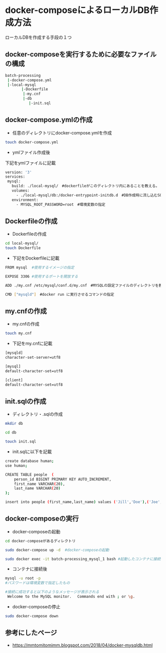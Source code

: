 # docker-composeによるローカルDB作成方法
ローカルDBを作成する手段の１つ

## docker-composeを実行するために必要なファイルの構成

```bash
batch-processing
 |-docker-compose.yml
 |-local-mysql
    　　|-Dockerfile 
        |-my.cnf
        |-db
        　 |-init.sql

```




## docker-compose.ymlの作成

* 任意のディレクトリにdocker-compose.ymlを作成

```bash
touch docker-compose.yml
```



* ymlファイル作成後

下記をymlファイルに記載

```bash
version: '3'
services:
 mysql:
   build: ./local-mysql/　#dockerfileがこのディレクトリ内にあることを教える。
   volumes:
     - ./local-mysql/db:/docker-entrypoint-initdb.d　#DB作成時に流し込むSQLのディレクトリを教える。
   environment:
     - MYSQL_ROOT_PASSWORD=root　#環境変数の指定
```




## Dockerfileの作成



* Dockerfileの作成

```bash
cd local-mysql/
touch Dockerfile
```


* 下記をDockerfileに記載

```bash
FROM mysql  #使用するイメージの指定

EXPOSE 3306 #使用するポートを開放する

ADD ./my.cnf /etc/mysql/conf.d/my.cnf　#MYSQLの設定ファイルのディレクトリを教える。

CMD ["mysqld"]　#docker run に実行させるコマンドの指定
```





## my.cnfの作成

* my.cnfの作成
```bash
touch my.cnf
```


* 下記をmy.cnfに記載

```bash
[mysqld]
character-set-server=utf8

[mysql]
default-character-set=utf8

[client]
default-character-set=utf8
```




## init.sqlの作成

* ディレクトリ・.sqlの作成
```bash
mkdir db

cd db

touch init.sql
```


* init.sqlに以下を記載

```bash
create database human;
use human;

CREATE TABLE people  (
    person_id BIGINT PRIMARY KEY AUTO_INCREMENT,
    first_name VARCHAR(20),
    last_name VARCHAR(20)
);

insert into people (first_name,last_name) values ('Jill','Doe'),('Joe','Doe'),('Justin','Doe'),('Jane','Doe'),('John','Doe');
```


## docker-composeの実行

* docker-composeの起動

```bash
cd docker-composeがあるディレクトリ

sudo docker-compose up -d  #docker-composeの起動

sudo docker exec -it batch-processing_mysql_1 bash #起動したコンテナに接続

```

* コンテナに接続後

```bash
mysql -u root -p
#パスワードは環境変数で指定したもの

#接続に成功すると以下のようなメッセージが表示される
 Welcome to the MySQL monitor.　 Commands end with ; or \g.
```

* docker-composeの停止

```bash
sudo docker-compose down
```
## 参考にしたページ

* https://mmtomitomimm.blogspot.com/2018/04/docker-mysqldb.html